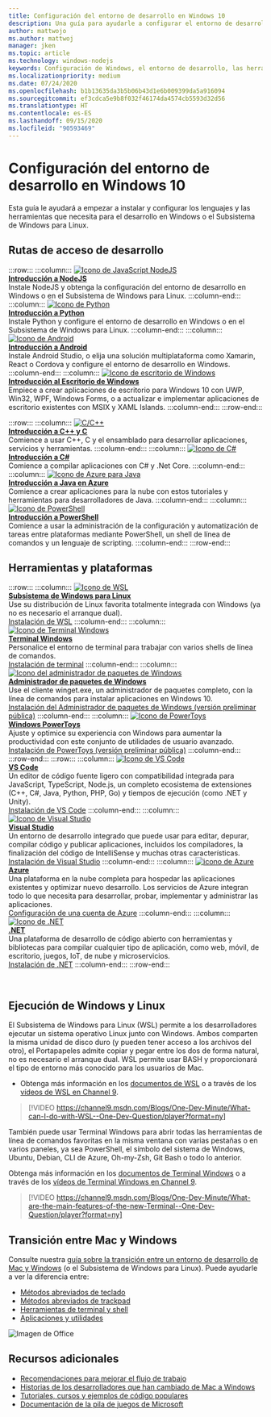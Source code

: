 ```yaml
---
title: Configuración del entorno de desarrollo en Windows 10
description: Una guía para ayudarle a configurar el entorno de desarrollo en Windows e instalar las herramientas y los lenguajes de código que prefiera. Independientemente de si prefiere usar Python, NodeJS, VS Code, GIT, Bash, herramientas y comandos de Linux, Android Studio, tenemos una gran cobertura de herramientas nuevas, como Terminal Windows y WSL.
author: mattwojo
ms.author: mattwoj
manager: jken
ms.topic: article
ms.technology: windows-nodejs
keywords: Configuración de Windows, el entorno de desarrollo, las herramientas de desarrollo, las rutas de acceso de desarrollo, Microsoft, Windows, el desarrollador, las recomendaciones, el rendimiento, WSL, el terminal, NodeJS, Python
ms.localizationpriority: medium
ms.date: 07/24/2020
ms.openlocfilehash: b1b13635da3b5b06b43d1e6b009399da5a916094
ms.sourcegitcommit: ef3cdca5e9b8f032f46174da4574cb5593d32d56
ms.translationtype: HT
ms.contentlocale: es-ES
ms.lasthandoff: 09/15/2020
ms.locfileid: "90593469"
---
```

# <a name="set-up-your-development-environment-on-windows-10"></a>Configuración del entorno de desarrollo en Windows 10

Esta guía le ayudará a empezar a instalar y configurar los lenguajes y las herramientas que necesita para el desarrollo en Windows o el Subsistema de Windows para Linux.

## <a name="development-paths"></a>Rutas de acceso de desarrollo

:::row:::
    :::column:::
       [![Icono de JavaScript NodeJS](../images/nodejs-logo.png)](../nodejs/index.yml)<br>
        **[Introducción a NodeJS](../nodejs/index.yml)**<br>
        Instale NodeJS y obtenga la configuración del entorno de desarrollo en Windows o en el Subsistema de Windows para Linux.
    :::column-end:::
    :::column:::
       [![Icono de Python](../images/python-logo.png)](../python/index.yml)<br>
        **[Introducción a Python](../python/index.yml)**<br>
        Instale Python y configure el entorno de desarrollo en Windows o en el Subsistema de Windows para Linux.
    :::column-end:::
    :::column:::
       [![Icono de Android](../images/android-logo.png)](/windows/android)<br>
        **[Introducción a Android](/windows/android)**<br>
        Instale Android Studio, o elija una solución multiplataforma como Xamarin, React o Cordova y configure el entorno de desarrollo en Windows.
    :::column-end:::
    :::column:::
       [![Icono de escritorio de Windows](../images/windows-logo.png)](../apps/index.yml)<br>
        **[Introducción al Escritorio de Windows](../apps/index.yml)**<br>
        Empiece a crear aplicaciones de escritorio para Windows 10 con UWP, Win32, WPF, Windows Forms, o a actualizar e implementar aplicaciones de escritorio existentes con MSIX y XAML Islands.
    :::column-end:::
:::row-end:::

:::row:::
    :::column:::
       [![C/C++](../images/c-logo.png)](/cpp/)<br>
        **[Introducción a C++ y C](/cpp/)**<br>
        Comience a usar C++, C y el ensamblado para desarrollar aplicaciones, servicios y herramientas.
    :::column-end:::
    :::column:::
       [![Icono de C#](../images/csharp-logo.png)](/dotnet/csharp/)<br>
        **[Introducción a C#](/dotnet/csharp/)**<br>
        Comience a compilar aplicaciones con C# y .Net Core.
    :::column-end:::
    :::column:::
       [![Icono de Azure para Java](../images/java-logo.png)](/azure/developer/java/)<br>
        **[Introducción a Java en Azure](/azure/developer/java/)**<br>
        Comience a crear aplicaciones para la nube con estos tutoriales y herramientas para desarrolladores de Java.
    :::column-end:::
    :::column:::
       [![Icono de PowerShell](../images/powershell.png)](/powershell/)<br>
        **[Introducción a PowerShell](/powershell/)**<br>
        Comience a usar la administración de la configuración y automatización de tareas entre plataformas mediante PowerShell, un shell de línea de comandos y un lenguaje de scripting.
    :::column-end:::
:::row-end:::

## <a name="tools-and-platforms"></a>Herramientas y plataformas

:::row:::
    :::column:::
       [![Icono de WSL](../images/windows-linux-dev-env.png)](/windows/wsl/)<br>
        **[Subsistema de Windows para Linux](/windows/wsl/)**<br>
        Use su distribución de Linux favorita totalmente integrada con Windows (ya no es necesario el arranque dual).<br>
        [Instalación de WSL](/windows/wsl/install-win10)
    :::column-end:::
    :::column:::
       [![Icono de Terminal Windows](../images/terminal.png)](/windows/terminal/)<br>
        **[Terminal Windows](/windows/terminal/)**<br>
        Personalice el entorno de terminal para trabajar con varios shells de línea de comandos.
        <br>
        [Instalación de terminal](https://www.microsoft.com/p/windows-terminal/9n0dx20hk701?rtc=1&activetab=pivot:overviewtab)
    :::column-end:::
    :::column:::
       [![Icono del administrador de paquetes de Windows](../images/winget.png)](../package-manager/index.md)<br>
        **[Administrador de paquetes de Windows](../package-manager/index.md)**<br>
        Use el cliente winget.exe, un administrador de paquetes completo, con la línea de comandos para instalar aplicaciones en Windows 10.<br>
        [Instalación del Administrador de paquetes de Windows (versión preliminar pública)](../package-manager/winget/index.md#install-winget)
    :::column-end:::
    :::column:::
       [![Icono de PowerToys](../images/powertoys.png)](https://github.com/microsoft/PowerToys)<br>
        **[Windows PowerToys](https://github.com/microsoft/PowerToys)**<br>
        Ajuste y optimice su experiencia con Windows para aumentar la productividad con este conjunto de utilidades de usuario avanzado.<br>
        [Instalación de PowerToys (versión preliminar pública)](https://github.com/microsoft/PowerToys#installing-and-running-microsoft-powertoys)
    :::column-end:::
:::row-end:::
:::row:::
    :::column:::
       [![Icono de VS Code](../images/Vscode.png)](https://code.visualstudio.com/docs)<br>
        **[VS Code](https://code.visualstudio.com/docs)**<br>
        Un editor de código fuente ligero con compatibilidad integrada para JavaScript, TypeScript, Node.js, un completo ecosistema de extensiones (C++, C#, Java, Python, PHP, Go) y tiempos de ejecución (como .NET y Unity).<br>
        [Instalación de VS Code](https://code.visualstudio.com/download)
    :::column-end:::
    :::column:::
       [![Icono de Visual Studio](../images/visualstudio.png)](/visualstudio/windows/)<br>
        **[Visual Studio](/visualstudio/windows/)**<br>
        Un entorno de desarrollo integrado que puede usar para editar, depurar, compilar código y publicar aplicaciones, incluidos los compiladores, la finalización del código de IntelliSense y muchas otras características.<br>
        [Instalación de Visual Studio](/visualstudio/install/install-visual-studio)
    :::column-end:::
    :::column:::
       [![icono de Azure](../images/Azure.png)](/azure/guides/developer/azure-developer-guide)<br>
        **[Azure](/azure/guides/developer/azure-developer-guide)**<br>
        Una plataforma en la nube completa para hospedar las aplicaciones existentes y optimizar nuevo desarrollo. Los servicios de Azure integran todo lo que necesita para desarrollar, probar, implementar y administrar las aplicaciones.<br>
        [Configuración de una cuenta de Azure](https://azure.microsoft.com/free/)
    :::column-end:::
    :::column:::
       [![Icono de .NET](../images/net.png)](https://dotnet.microsoft.com/)<br>
        **[.NET](/dotnet/standard/get-started/)**<br>
        Una plataforma de desarrollo de código abierto con herramientas y bibliotecas para compilar cualquier tipo de aplicación, como web, móvil, de escritorio, juegos, IoT, de nube y microservicios.<br>
        [Instalación de .NET](https://dotnet.microsoft.com/download)
    :::column-end:::
:::row-end:::

<br>

## <a name="run-windows-and-linux"></a>Ejecución de Windows y Linux

El Subsistema de Windows para Linux (WSL) permite a los desarrolladores ejecutar un sistema operativo Linux junto con Windows. Ambos comparten la misma unidad de disco duro (y pueden tener acceso a los archivos del otro), el Portapapeles admite copiar y pegar entre los dos de forma natural, no es necesario el arranque dual. WSL permite usar BASH y proporcionará el tipo de entorno más conocido para los usuarios de Mac.
- Obtenga más información en los [documentos de WSL](/windows/wsl) o a través de los [vídeos de WSL en Channel 9](https://channel9.msdn.com/Search?term=wsl&lang-en=true).

> [!VIDEO https://channel9.msdn.com/Blogs/One-Dev-Minute/What-can-I-do-with-WSL--One-Dev-Question/player?format=ny]

También puede usar Terminal Windows para abrir todas las herramientas de línea de comandos favoritas en la misma ventana con varias pestañas o en varios paneles, ya sea PowerShell, el símbolo del sistema de Windows, Ubuntu, Debian, CLI de Azure, Oh-my-Zsh, Git Bash o todo lo anterior.

Obtenga más información en los [documentos de Terminal Windows](/windows/terminal) o a través de los [vídeos de Terminal Windows en Channel 9](https://channel9.msdn.com/Search?term=windows%20terminal&lang-en=true).

> [!VIDEO https://channel9.msdn.com/Blogs/One-Dev-Minute/What-are-the-main-features-of-the-new-Terminal--One-Dev-Question/player?format=ny]

## <a name="transitioning-between-mac-and-windows"></a>Transición entre Mac y Windows

Consulte nuestra [guía sobre la transición entre un entorno de desarrollo de Mac y Windows](./mac-to-windows.md) (o el Subsistema de Windows para Linux). Puede ayudarle a ver la diferencia entre:

- [Métodos abreviados de teclado](./mac-to-windows.md#keyboard-shortcuts)
- [Métodos abreviados de trackpad](./mac-to-windows.md#trackpad-shortcuts)
- [Herramientas de terminal y shell](./mac-to-windows.md#command-line-shells-and-terminals)
- [Aplicaciones y utilidades](./mac-to-windows.md#apps-and-utilities)

![Imagen de Office](../images/flashy-office3.png)

## <a name="additional-resources"></a>Recursos adicionales

- [Recomendaciones para mejorar el flujo de trabajo](./tips.md)
- [Historias de los desarrolladores que han cambiado de Mac a Windows](./dev-stories.md)
- [Tutoriales, cursos y ejemplos de código populares](./tutorials.md)
- [Documentación de la pila de juegos de Microsoft](/gaming/)